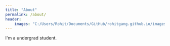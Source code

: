 ```yaml
---
title: "About"
permalink: /about/
header:
    images: "C:/Users/Rohit/Documents/GitHub/rohitgang.github.io/images/ny.jpg" #path to image
---
```


I'm a undergrad student.